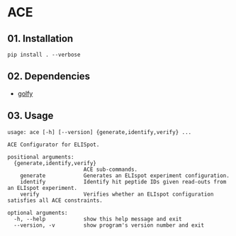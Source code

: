 # ACE

## 01. Installation
```
pip install . --verbose
```

## 02. Dependencies

- [golfy](https://github.com/pirl-unc/golfy)

## 03. Usage

```
usage: ace [-h] [--version] {generate,identify,verify} ...

ACE Configurator for ELISpot.

positional arguments:
  {generate,identify,verify}
                        ACE sub-commands.
    generate            Generates an ELIspot experiment configuration.
    identify            Identify hit peptide IDs given read-outs from an ELIspot experiment.
    verify              Verifies whether an ELIspot configuration satisfies all ACE constraints.

optional arguments:
  -h, --help            show this help message and exit
  --version, -v         show program's version number and exit
```
